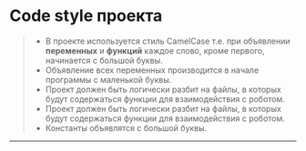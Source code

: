 # Code style проекта
>- В проекте используется стиль CamelCase т.е. при объявлении **переменных** и **функций** каждое слово, кроме первого, начинается с большой буквы.
>- Объявление всех переменных производится в начале программы с маленькой буквы.
>- Проект должен быть логически разбит на файлы, в которых будут содержаться функции для взаимодействия с роботом. 
>- Проект должен быть логически разбит на файлы, в которых будут содержаться функции для взаимодействия с роботом.
>- Константы объявлятся с большой буквы.
---
